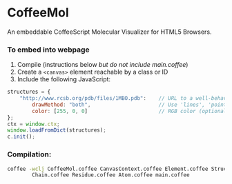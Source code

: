 CoffeeMol
=========

An embeddable CoffeeScript Molecular Visualizer for HTML5 Browsers.

### To embed into webpage
1. Compile (instructions below *but do not include main.coffee*)
3. Create a `<canvas>` element reachable by a class or ID
2. Include the following JavaScript:

```js
structures = {
	"http://www.rcsb.org/pdb/files/1MBO.pdb":    // URL to a well-behaved PDB file
		drawMethod: "both",						 // Use 'lines', 'points', or 'both'
		color: [255, 0, 0]						 // RGB color (optional)
};
ctx = window.ctx;
window.loadFromDict(structures);
c.init();
```

### Compilation:

```bash
coffee -wclj CoffeeMol.coffee CanvasContext.coffee Element.coffee Structure.coffee \
        Chain.coffee Residue.coffee Atom.coffee main.coffee
```
